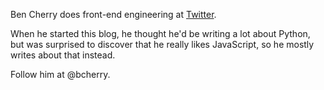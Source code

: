 Ben Cherry does front-end engineering at [Twitter](http://twitter.com).

When he started this blog, he thought he'd be writing a lot about Python, but was surprised to discover that he really likes JavaScript, so he mostly writes about that instead.

Follow him at @bcherry.